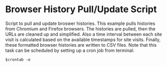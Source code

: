 # Browser History Pull/Update Script

Script to pull and update broswer histories.  This example pulls histories 
from Chromium and Firefox browsers.  The histories are pulled, then
the URLs are cleaned up and simplified.  Also a time interval between
each site visit is calculated based on the available timestamps
for site visits.  Finally, these formatted browser histories are 
written to CSV files.  Note that this task can be scheduled by setting up
a cron job from terminal:

```
$crontab -e

``` 
